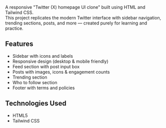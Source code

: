 A responsive "Twitter (X) homepage UI clone" built using HTML and Tailwind CSS.  
This project replicates the modern Twitter interface with sidebar navigation, trending sections, posts, and more — created purely for learning and practice.

## Features
- Sidebar with icons and labels  
- Responsive design (desktop & mobile friendly)  
- Feed section with post input box  
- Posts with images, icons & engagement counts  
- Trending section  
- Who to follow section  
- Footer with terms and policies  

## Technologies Used
- HTML5
- Tailwind CSS
